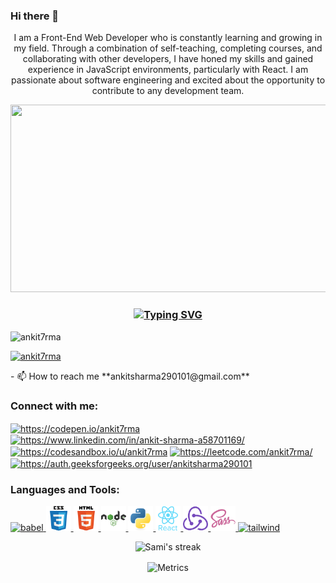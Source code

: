 ### Hi there 👋


<p align="center">
I am a Front-End Web Developer who is constantly learning and growing in my field. Through a combination of self-teaching, completing courses, and collaborating with other developers, I have honed my skills and gained experience in JavaScript environments, particularly with React. I am passionate about software engineering and excited about the opportunity to contribute to any development team.
</p>
<p align="center">
  <img src="https://media.giphy.com/media/dWesBcTLavkZuG35MI/giphy.gif" width="600" height="300"  />
</p>

<h3 align="center">

[![Typing SVG](https://readme-typing-svg.herokuapp.com?font=firacode&color=%2300B0F7&size=25&center=true&width=600&lines=Welcome+to+my+playground;My+creative+typing+stored+as+code+here)](https://git.io/typing-svg)

</h3>

<p align="left"> <img src="https://komarev.com/ghpvc/?username=ankit7rma&label=Profile%20views&color=0e75b6&style=flat" alt="ankit7rma" /> </p>

<p align="left"> <a href="https://github.com/ryo-ma/github-profile-trophy"><img src="https://github-profile-trophy.vercel.app/?username=ankit7rma" alt="ankit7rma" /></a> </p>
- 📫 How to reach me **ankitsharma290101@gmail.com**

<h3 align="left">Connect with me:</h3>
<p align="left">
<a href="https://codepen.io/https://codepen.io/ankit7rma" target="blank"><img align="center" src="https://raw.githubusercontent.com/rahuldkjain/github-profile-readme-generator/master/src/images/icons/Social/codepen.svg" alt="https://codepen.io/ankit7rma" height="30" width="40" /></a>
<a href="https://linkedin.com/in/https://www.linkedin.com/in/ankit-sharma-a58701169/](https://www.linkedin.com/in/ankit7rma/" target="blank"><img align="center" src="https://raw.githubusercontent.com/rahuldkjain/github-profile-readme-generator/master/src/images/icons/Social/linked-in-alt.svg" alt="https://www.linkedin.com/in/ankit-sharma-a58701169/" height="30" width="40" /></a>
<a href="https://codesandbox.com/https://codesandbox.io/u/ankit7rma" target="blank"><img align="center" src="https://raw.githubusercontent.com/rahuldkjain/github-profile-readme-generator/master/src/images/icons/Social/codesandbox.svg" alt="https://codesandbox.io/u/ankit7rma" height="30" width="40" /></a>
<a href="https://www.leetcode.com/https://leetcode.com/ankit7rma/" target="blank"><img align="center" src="https://raw.githubusercontent.com/rahuldkjain/github-profile-readme-generator/master/src/images/icons/Social/leet-code.svg" alt="https://leetcode.com/ankit7rma/" height="30" width="40" /></a>
<a href="https://auth.geeksforgeeks.org/user/https://auth.geeksforgeeks.org/user/ankitsharma290101" target="blank"><img align="center" src="https://raw.githubusercontent.com/rahuldkjain/github-profile-readme-generator/master/src/images/icons/Social/geeks-for-geeks.svg" alt="https://auth.geeksforgeeks.org/user/ankitsharma290101" height="30" width="40" /></a>
</p>

<h3 align="left">Languages and Tools:</h3>
<p align="left"> <a href="https://babeljs.io/" target="_blank" rel="noreferrer"> <img src="https://www.vectorlogo.zone/logos/babeljs/babeljs-icon.svg" alt="babel" width="40" height="40"/> </a> <a href="https://www.w3schools.com/css/" target="_blank" rel="noreferrer"> <img src="https://raw.githubusercontent.com/devicons/devicon/master/icons/css3/css3-original-wordmark.svg" alt="css3" width="40" height="40"/> </a> <a href="https://www.w3.org/html/" target="_blank" rel="noreferrer"> <img src="https://raw.githubusercontent.com/devicons/devicon/master/icons/html5/html5-original-wordmark.svg" alt="html5" width="40" height="40"/> </a> <a href="https://nodejs.org" target="_blank" rel="noreferrer"> <img src="https://raw.githubusercontent.com/devicons/devicon/master/icons/nodejs/nodejs-original-wordmark.svg" alt="nodejs" width="40" height="40"/> </a> <a href="https://www.python.org" target="_blank" rel="noreferrer"> <img src="https://raw.githubusercontent.com/devicons/devicon/master/icons/python/python-original.svg" alt="python" width="40" height="40"/> </a> <a href="https://reactjs.org/" target="_blank" rel="noreferrer"> <img src="https://raw.githubusercontent.com/devicons/devicon/master/icons/react/react-original-wordmark.svg" alt="react" width="40" height="40"/> </a> <a href="https://redux.js.org" target="_blank" rel="noreferrer"> <img src="https://raw.githubusercontent.com/devicons/devicon/master/icons/redux/redux-original.svg" alt="redux" width="40" height="40"/> </a> <a href="https://sass-lang.com" target="_blank" rel="noreferrer"> <img src="https://raw.githubusercontent.com/devicons/devicon/master/icons/sass/sass-original.svg" alt="sass" width="40" height="40"/> </a> <a href="https://tailwindcss.com/" target="_blank" rel="noreferrer"> <img src="https://www.vectorlogo.zone/logos/tailwindcss/tailwindcss-icon.svg" alt="tailwind" width="40" height="40"/> </a> </p>



<!-- GitHub Readme Streak Stats - https://github.com/DenverCoder1/github-readme-streak-stats -->
<p align="center">
  <img title="Shows your streak from git.io/streak-stats" alt="Sami's streak" src="https://github-readme-streak-stats.herokuapp.com?user=Ankit7rma&theme=black-ice&hide_border=true&date_format=M%20j%5B%2C%20Y%5D"/>
</p>

<p align="center">
  <img align="center" src="/github-metrics.svg" alt="Metrics"/>
</p>

<!--
**Ankit7rma/Ankit7rma** is a ✨ _special_ ✨ repository because its `README.md` (this file) appears on your GitHub profile.

Here are some ideas to get you started:

- 🔭 I’m currently working on ...
- 🌱 I’m currently learning ...
- 👯 I’m looking to collaborate on ...
- 🤔 I’m looking for help with ...
- 💬 Ask me about ...
- 📫 How to reach me: ...
- 😄 Pronouns: ...
- ⚡ Fun fact: ...
-->
